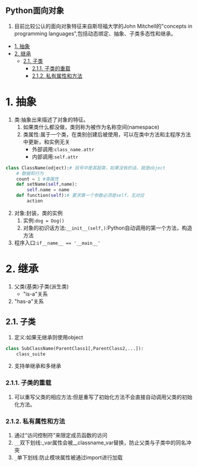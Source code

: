 Python面向对象
---
1. 目前比较公认的面向对象特征来自斯坦福大学的John Mitchell的"concepts in programming languages",包括动态绑定、抽象、子类多态性和继承。

<!-- TOC -->

- [1. 抽象](#1-抽象)
- [2. 继承](#2-继承)
  - [2.1. 子类](#21-子类)
    - [2.1.1. 子类的重载](#211-子类的重载)
    - [2.1.2. 私有属性和方法](#212-私有属性和方法)

<!-- /TOC -->
# 1. 抽象
1. 类:抽象出来描述了对象的特征。
    1. 如果类什么都没做，类则称为被作为名称空间(namespace)
    2. 类属性:属于一个类，在类别创建后被使用，可以在类中方法和主程序方法中更新，和实例无关
        + 外部调用:`class_name.attr`
        + 内部调用:`self.attr`
```python
class ClassName(odject):# 括号中是其超类，如果没有的话，就是object
    # 数据和行为
    count = 1 #类属性
    def setName(self,name):
        self.name = name
    def function(self):# 要求第一个参数必须是self，无对应
        action

```
2. 对象:封装，类的实例
    1. 实例:`dog = Dog()`
    2. 对象的初识话方法:`__init__(self,)`:Python自动调用的第一个方法，构造方法
3. 程序入口:`if__name__ == '__main__'`

# 2. 继承
1. 父类(基类)子类(派生类)
    + "is-a"关系
2. "has-a"关系

## 2.1. 子类
1. 定义:如果无继承则使用object
```python
class SubClassName(ParentClass1[,ParentClass2,...]):
    class_suite
```
2. 支持单继承和多继承

### 2.1.1. 子类的重载
1. 可以重写父类的相应方法:但是重写了初始化方法不会直接自动调用父类的初始化方法。

### 2.1.2. 私有属性和方法
1. 通过“访问控制符”来限定成员函数的访问
2. `__`双下划线:_var属性会被__classname_var替换，防止父类与子类中的同名冲突
3. `_`单下划线:防止模块属性被通过import进行加载
